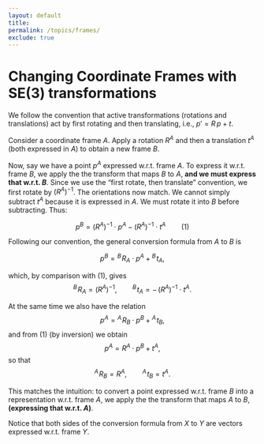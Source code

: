 ```yaml
---
layout: default
title: 
permalink: /topics/frames/
exclude: true
---
```


# Changing Coordinate Frames with SE(3) transformations

We follow the convention that active transformations (rotations and translations) act by first rotating and then translating, i.e., $p' = R\,p + t$.

Consider a coordinate frame $A$. Apply a rotation $R^A$ and then a translation $t^A$ (both expressed in $A$) to obtain a new frame $B$.

Now, say we have a point $p^A$ expressed w.r.t. frame $A$. To express it w.r.t. frame $B$, we apply the the transform that maps $B$ to $A$, **and we must express that w.r.t. $B$**. Since we use the “first rotate, then translate” convention, we first rotate by $(R^A)^{-1}$. The orientations now match. We cannot simply subtract $t^A$ because it is expressed in $A$. We must rotate it into $B$ before subtracting. Thus:

$$
p^B = (R^A)^{-1} \cdot p^A - (R^A)^{-1} \cdot t^A \qquad (1)
$$

Following our convention, the general conversion formula from $A$ to $B$ is

$$
p^B = {^{B}\!R}_{A} \cdot p^A + {^{B}\!t}_{A},
$$

which, by comparison with (1), gives
$$
{^{B}\!R}_{A} = (R^A)^{-1}, \qquad {^{B}\!t}_{A} = -\, (R^A)^{-1} \cdot t^A .
$$

At the same time we also have the relation
$$
p^A = {^{A}\!R}_{B} \cdot p^B + {^{A}\!t}_{B},
$$
and from (1) (by inversion) we obtain
$$
p^A = R^A \cdot p^B + t^A,
$$
so that
$$
{^{A}\!R}_{B} = R^A, \qquad {^{A}\!t}_{B} = t^A.
$$

This matches the intuition: to convert a point expressed w.r.t. frame $B$ into a representation w.r.t. frame $A$, we apply the the transform that maps $A$ to $B$, **(expressing that w.r.t. $A$)**.

Notice that both sides of the conversion formula from $X$ to $Y$ are vectors expressed w.r.t. frame $Y$.

